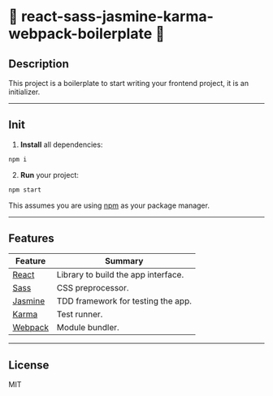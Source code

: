 # :rocket: react-sass-jasmine-karma-webpack-boilerplate :rocket:


## **Description**

This project is a boilerplate to start writing your frontend project, it is an initializer.

---
## **Init**

1. **Install** all dependencies:

```javascript
npm i
```

2. **Run** your project:

```javascript
npm start
```
This assumes you are using [npm](https://www.npmjs.com/) as your package manager.

---
## **Features**

| Feature | Summary |
| --- | --- |
| [React](https://reactjs.org/) | Library to build the app interface.
| [Sass](http://sass-lang.com/) | CSS preprocessor.
| [Jasmine](https://jasmine.github.io/) | TDD framework for testing the app.
| [Karma](https://karma-runner.github.io/1.0/index.html) | Test runner.
| [Webpack](https://webpack.github.io/) | Module bundler.

---
## **License**

MIT